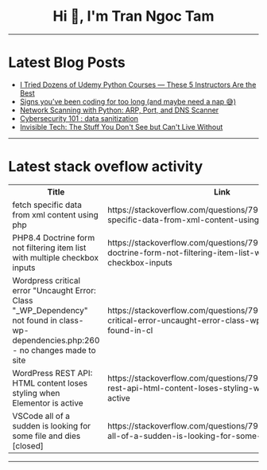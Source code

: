 <h1 align="center">Hi 👋, I'm Tran Ngoc Tam</h1>

---

# Latest Blog Posts 
<!-- BLOG-POST-LIST:START -->
- [I Tried Dozens of Udemy Python Courses — These 5 Instructors Are the Best](https://dev.to/somadevtoo/i-tried-dozens-of-udemy-python-courses-these-5-instructors-are-the-best-22bd)
- [Signs you’ve been coding for too long &lpar;and maybe need a nap 😅&rpar;](https://dev.to/sylwia-lask/signs-youve-been-coding-for-too-long-and-maybe-need-a-nap--2n4l)
- [Network Scanning with Python: ARP, Port, and DNS Scanner](https://dev.to/jaiminchovatia/network-scanning-with-python-arp-port-and-dns-scanner-20bh)
- [Cybersecurity 101 : data sanitization](https://dev.to/hexfloor/cybersecurity-101-data-sanitization-cgo)
- [Invisible Tech: The Stuff You Don&#39;t See but Can&#39;t Live Without](https://dev.to/iste-vit/invisible-tech-the-stuff-you-dont-see-but-cant-live-without-n5o)
<!-- BLOG-POST-LIST:END -->

---

# Latest stack oveflow activity
<table>
  <tr><th>Title</th><th>Link</th></tr>
  <!-- STACKOVERFLOW:START --><tr><td>fetch specific data from xml content using php</td><td>https://stackoverflow.com/questions/79793802/fetch-specific-data-from-xml-content-using-php</td></tr><tr><td>PHP8.4 Doctrine form not filtering item list with multiple checkbox inputs</td><td>https://stackoverflow.com/questions/79793762/php8-4-doctrine-form-not-filtering-item-list-with-multiple-checkbox-inputs</td></tr><tr><td>Wordpress critical error &quot;Uncaught Error: Class &quot;_WP_Dependency&quot; not found in class-wp-dependencies.php:260 - no changes made to site</td><td>https://stackoverflow.com/questions/79793700/wordpress-critical-error-uncaught-error-class-wp-dependency-not-found-in-cl</td></tr><tr><td>WordPress REST API: HTML content loses styling when Elementor is active</td><td>https://stackoverflow.com/questions/79793652/wordpress-rest-api-html-content-loses-styling-when-elementor-is-active</td></tr><tr><td>VSCode all of a sudden is looking for some file and dies [closed]</td><td>https://stackoverflow.com/questions/79793444/vscode-all-of-a-sudden-is-looking-for-some-file-and-dies</td></tr><!-- STACKOVERFLOW:END -->
</table>

---


